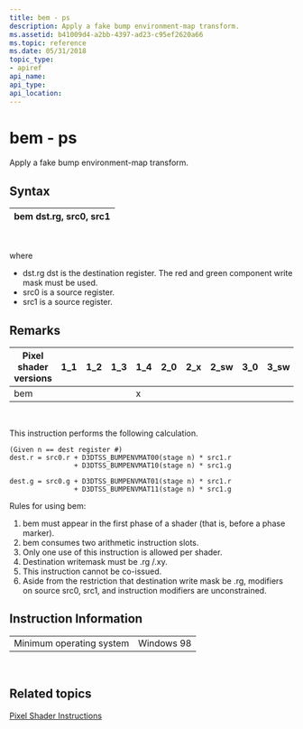 ```yaml
---
title: bem - ps
description: Apply a fake bump environment-map transform.
ms.assetid: b41009d4-a2bb-4397-ad23-c95ef2620a66
ms.topic: reference
ms.date: 05/31/2018
topic_type: 
- apiref
api_name: 
api_type: 
api_location: 
---
```


# bem - ps

Apply a fake bump environment-map transform.

## Syntax



| bem dst.rg, src0, src1 |
|------------------------|



 

where

-   dst.rg dst is the destination register. The red and green component write mask must be used.
-   src0 is a source register.
-   src1 is a source register.

## Remarks



| Pixel shader versions | 1\_1 | 1\_2 | 1\_3 | 1\_4 | 2\_0 | 2\_x | 2\_sw | 3\_0 | 3\_sw |
|-----------------------|------|------|------|------|------|------|-------|------|-------|
| bem                   |      |      |      | x    |      |      |       |      |       |



 

This instruction performs the following calculation.


```
(Given n == dest register #)
dest.r = src0.r + D3DTSS_BUMPENVMAT00(stage n) * src1.r 
                + D3DTSS_BUMPENVMAT10(stage n) * src1.g

dest.g = src0.g + D3DTSS_BUMPENVMAT01(stage n) * src1.r
                + D3DTSS_BUMPENVMAT11(stage n) * src1.g
```



Rules for using bem:

1.  bem must appear in the first phase of a shader (that is, before a phase marker).
2.  bem consumes two arithmetic instruction slots.
3.  Only one use of this instruction is allowed per shader.
4.  Destination writemask must be .rg /.xy.
5.  This instruction cannot be co-issued.
6.  Aside from the restriction that destination write mask be .rg, modifiers on source src0, src1, and instruction modifiers are unconstrained.

## Instruction Information



|                          |            |
|--------------------------|------------|
| Minimum operating system | Windows 98 |



 

## Related topics

<dl> <dt>

[Pixel Shader Instructions](dx9-graphics-reference-asm-ps-instructions.md)
</dt> </dl>

 

 




